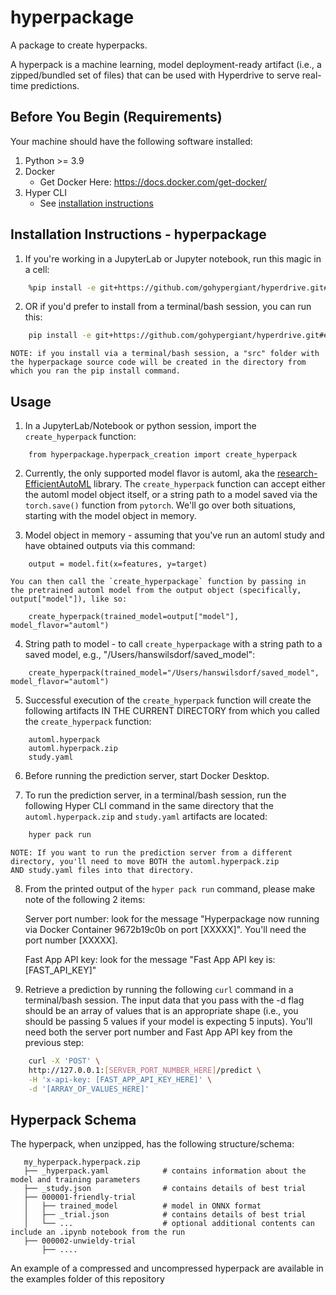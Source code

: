 # hyperpackage

A package to create hyperpacks.

A hyperpack is a machine learning, model deployment-ready artifact (i.e., a zipped/bundled set of files) that can be used with Hyperdrive to serve real-time predictions.

## Before You Begin (Requirements)

Your machine should have the following software installed:

1. Python >= 3.9
2. Docker
   - Get Docker Here: https://docs.docker.com/get-docker/
3. Hyper CLI
   - See [installation instructions](../hyper/README.md)


## Installation Instructions - hyperpackage

1. If you're working in a JupyterLab or Jupyter notebook, run this magic in a cell:
```bash
    %pip install -e git+https://github.com/gohypergiant/hyperdrive.git#egg=hyperpackage\&subdirectory=hyperpackage
```

2. OR if you'd prefer to install from a terminal/bash session, you can run this:
```bash
    pip install -e git+https://github.com/gohypergiant/hyperdrive.git#egg=hyperpackage\&subdirectory=hyperpackage
```
    
    NOTE: if you install via a terminal/bash session, a "src" folder with  
    the hyperpackage source code will be created in the directory from  
    which you ran the pip install command.

## Usage

1. In a JupyterLab/Notebook or python session, import the `create_hyperpack` function:

```
    from hyperpackage.hyperpack_creation import create_hyperpack
```

2. Currently, the only supported model flavor is automl, aka the [research-EfficientAutoML](https://github.com/gohypergiant/research-EfficientAutoML) library. The `create_hyperpack` function can accept either the automl model object itself, or a string path to a model saved via the `torch.save()` function from `pytorch`. We'll go over both situations, starting with the model object in memory.

3. Model object in memory - assuming that you've run an automl study and have obtained outputs via this command:

```
    output = model.fit(x=features, y=target)
```

    You can then call the `create_hyperpackage` function by passing in  
    the pretrained automl model from the output object (specifically,  
    output["model"]), like so:

```
    create_hyperpack(trained_model=output["model"], model_flavor="automl")
```
 
4. String path to model - to call `create_hyperpackage` with a string path to a saved model, e.g., "/Users/hanswilsdorf/saved_model":

```
    create_hyperpack(trained_model="/Users/hanswilsdorf/saved_model", model_flavor="automl")
```

5. Successful execution of the `create_hyperpack` function will create the following artifacts IN THE CURRENT DIRECTORY from which you called the `create_hyperpack` function:

```
    automl.hyperpack
    automl.hyperpack.zip
    study.yaml
```

6. Before running the prediction server, start Docker Desktop.

7. To run the prediction server, in a terminal/bash session, run the following Hyper CLI command in the same directory that the `automl.hyperpack.zip` and `study.yaml` artifacts are located:

``` bash
    hyper pack run
```

    NOTE: If you want to run the prediction server from a different  
    directory, you'll need to move BOTH the automl.hyperpack.zip  
    AND study.yaml files into that directory.

8. From the printed output of the `hyper pack run` command, please make note of the following 2 items:

    Server port number: look for the message "Hyperpackage now running via Docker Container 9672b19c0b on port [XXXXX]". You'll need the port number [XXXXX].

    Fast App API key: look for the message "Fast App API key is: [FAST_API_KEY]"

9. Retrieve a prediction by running the following `curl` command in a terminal/bash session. The input data that you pass with the -d flag should be an array of values that is an appropriate shape (i.e., you should be passing 5 values if your model is expecting 5 inputs). You'll need both the server port number and Fast App API key from the previous step:

``` bash
    curl -X 'POST' \
    http://127.0.0.1:[SERVER_PORT_NUMBER_HERE]/predict \
    -H 'x-api-key: [FAST_APP_API_KEY_HERE]' \
    -d '[ARRAY_OF_VALUES_HERE]'
```

## Hyperpack Schema

The hyperpack, when unzipped, has the following structure/schema:

```
   my_hyperpack.hyperpack.zip
   ├── _hyperpack.yaml            # contains information about the model and training parameters 
   ├── _study.json                # contains details of best trial
   ├── 000001-friendly-trial
   │   ├── trained_model          # model in ONNX format
   │   ├── _trial.json            # contains details of best trial
   │   └── ...                    # optional additional contents can include an .ipynb notebook from the run
   ├── 000002-unwieldy-trial
       ├── ....

```

An example of a compressed and uncompressed hyperpack are available in the examples folder of this repository

